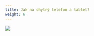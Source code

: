 ```yaml
---
title: Jak na chytrý telefon a tablet?
weight: 6
---
```



![](/images/uploads/senior_pc-72-24-in-.jpg)